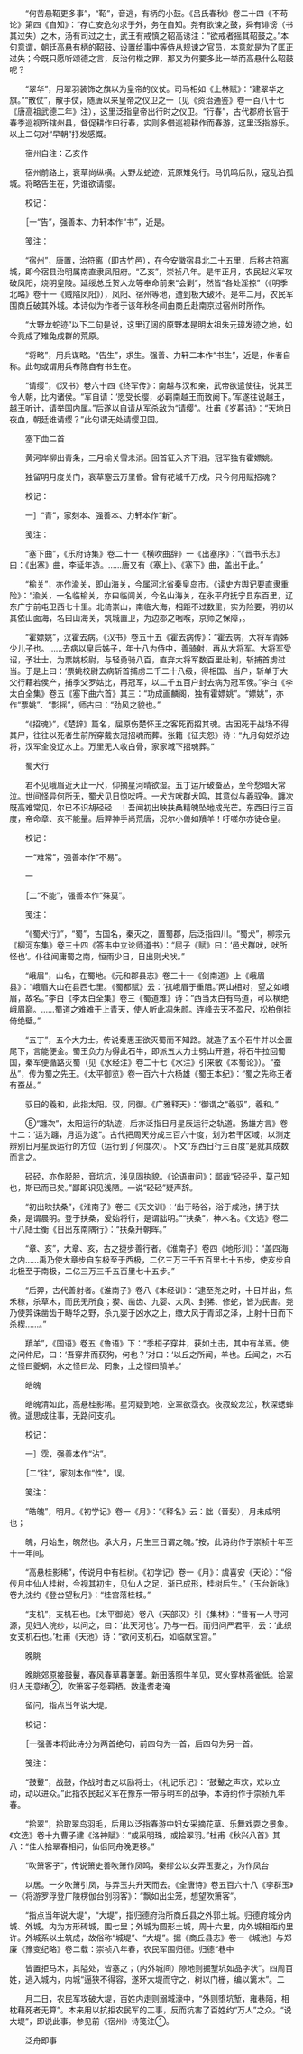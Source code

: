 <!-- { "loadSidebar": true } -->
　　“何苦悬鞀更多事”，“鞀”，音逃，有柄的小鼓。《吕氏春秋》卷二十四《不苟论》第四《自知》：“存亡安危勿求于外，务在自知。尧有欲谏之鼓，舜有诽谤（书其过失）之木，汤有司过之士，武王有戒慎之鞀高诱注：“欲戒者摇其鞀鼓之。”本句意谓，朝廷高悬有柄的鞀鼓、设置给事中等侍从规谏之官员，本意就是为了匡正过失；今既只愿听颂德之言，反治何楷之罪，那又为何要多此一举而高悬什么鞀鼓呢？

　　“翠华”，用翠羽装饰之旗以为皇帝的仪仗。司马相如《上林赋》：“建翠华之旗。”“散仗”，散手仗，随唐以来皇帝之仪卫之一（见《资治通鉴》卷一百八十七《唐高祖武德二年》注），这里泛指皇帝出行时之仪卫。“行春”，古代郡府长官于春季巡视所辖州县，督促耕作曰行春，实则多借巡视耕作而春游，这里泛指游乐。以上二句对“早朝”抒发感慨。

　　宿州自注：乙亥作

　　宿州前路上，衰草尚纵横。大野龙蛇迹，荒原雉兔行。马饥鸣后队，寇乱泊孤城。将略告生在，凭谁欲请缨。

　　校记：

　　［一“告”，强善本、力轩本作“书”，近是。

　　笺注：

　　“宿州”，唐置，治符离（即古竹邑），在今安徽宿县北二十五里，后移古符离城，即今宿县治明属南直隶凤阳府。“乙亥”，崇祯八年。是年正月，农民起义军攻破凤阳，烧明皇陵。延绥总丘贺人龙等奉命前来“会剿”，然皆“各处淫掠”（《明季北略》卷十一《贼陷凤阳》），凤阳、宿州等地，遭到极大破坏。是年二月，农民军围商丘破其外城。本诗似为作者于该年秋冬间由商丘赴南京过宿州时所作。

　　“大野龙蛇迹”以下二句是说，这里辽阔的原野本是明太祖朱元璋发迹之地，如今竟成了雉兔成群的荒原。

　　“将略”，用兵谋略。“告生”，求生。强善、力轩二本作“书生”，近是，作者自称。此句或谓用兵布陈自有书生在。

　　“请缨”，《汉书》卷六十四《终军传》：南越与汉和亲，武帝欲遣使往，说其王令人朝，比内诸侯。“军自请：‘愿受长缨，必羁南越王而致阙下。’军遂往说越王，越王听计，请举国内属。”后遂以自请从军杀敌为“请缨”。杜甫《岁暮诗》：“天地日夜血，朝廷谁请缨？”此句谓无处请缨卫国。

　　塞下曲二首

　　黄河岸柳出青条，三月榆关雪未消。回首征入齐下泪，冠军独有霍嫖姚。

　　独留明月度关门，衰草塞云万里昏。曾有花城千万戍，只今何用赋招魂？

　　校记：

　　一］“青”，家刻本、强善本、力轩本作“新”。

　　笺注：

　　“塞下曲”，《乐府诗集》卷二十一《横吹曲辞》一《出塞序》：“《晋书乐志》曰：《出塞》曲，李延年造。……唐又有《塞上》、《塞下》曲，盖出于此。”

　　“榆关”，亦作渝关，即山海关，今属河北省秦皇岛市。《读史方舆记要直隶重险》：“渝关，一名临榆关，亦曰临闾关，今名山海关，在永平府抚宁县东百里，辽东广宁前屯卫西七十里。北倚崇山，南临大海，相距不过数里，实为险要，明初以其依山面海，名曰山海关，筑城置卫，为边郡之咽喉，京师之保障，。

　　“霍嫖姚”，汉霍去病。《汉书》卷五十五《霍去病传》：“霍去病，大将军青姊少儿子也。……去病以皇后姊子，年十八为侍中，善骑射，再从大将军。大将军受诏，予壮士，为票姚校尉，与轻勇骑八百，直弃大将军数百里赴利，斩捕首虏过当。于是上曰：‘票姚校尉去病斩首捕虏二千二十八级，得相国、当户，斩单于大父行藉若侯产，捕季父罗姑比，再冠军，以二千五百户封去病为冠军侯。”李白《李太白全集》卷五《塞下曲六首》其三：“功成画麟阁，独有霍嫖姚”。“嫖姚”，亦作“票姚”、“彯摇”，师古曰：“劲风之貌也。”

　　“《招魂》”，《楚辞》篇名，屈原伤楚怀王之客死而招其魂。古因死于战场不得其尸，往往以死者生前所穿戴衣冠招魂而葬。张籍《征夫怨》诗：“九月匈奴杀边将，汉军全没辽水上。万里无人收白骨，家家城下招魂葬。”

　　蜀犬行

　　君不见峨眉近天止一尺，仰摘星河晴欲湿。五丁运斤破蚕丛，至今愁暗天常泣。世间怪异何所无，蜀犬见日惊吠呼。一犬方吠群犬鸣，其意似与羲驭争。躔次既高难常见，尔已不识胡硁硁　！吾闻初出映扶桑精魄坠地成光芒。东西日行三百度，帝命章、亥不能量。后羿神手尚荒唐，况尔小兽如羵羊！吁嗟尔亦徒仓皇。

　　校记：

　　一“难常”，强善本作“不易”。

　　一

　　［二“不能”，强善本作“殊莫”。

　　笺注：

　　“《蜀犬行》”，“蜀”，古国名，秦灭之，置蜀郡，后泛指四川。“蜀犬”，柳宗元《柳河东集》卷三十四《答韦中立论师道书》：“屈子《赋》曰：‘邑犬群吠，吠所怪也’。仆往闻庸蜀之南，恒雨少日，日出则犬吠。”

　　“峨眉”，山名，在蜀地。《元和郡县志》卷三十一《剑南道》上《峨眉县》：“峨眉大山在县西七里。《蜀都赋》云：‘抗峨眉于重阻。’两山相对，望之如峨眉，故名。”李白《李太白全集》卷三《蜀道难》诗：“西当太白有鸟道，可以横绝峨眉巅。……蜀道之难难于上青天，使人听此凋朱颜。连峰去天不盈尺，松柏倒挂倚绝壁。”

　　“五丁”，五个大力士。传说秦惠王欲灭蜀而不知路。就造了五个石牛并以金置尾下，言能便金。蜀王负力为得此石牛，即派五大力士劈山开道，将石牛拉回蜀国，秦军便循路灭蜀（见《水经注》卷二十七《水注》引来敏《本蜀论》）。“蚕丛”，传为蜀之先王。《太平御览》卷一百六十六杨雄《蜀王本纪》：“蜀之先称王者有蚕丛。”

　　驭日的羲和，此指太阳。驭，同御。《广雅释天》：‘御谓之“羲驭”，羲和。”

　　⑤“躔次”，太阳运行的轨迹，后亦泛指日月星辰运行之轨道。扬雄方言》卷十二：‘运为躔，月运为逡”。古代把周天分成三百六十度，划为若干区域，以测定辨别日月星辰运行的方位（运行到了何度次）。下文“东西日行三百度”是就其成数而言之。

　　硁硁，亦作胫胫，音坑坑，浅见固执貌。《论语审问》：鄙哉“硁硁乎，莫己知也，斯已而已矣。”鄙即识见浅陋。一说“硁硁”疑声辞。

　　“初出映扶桑”，《淮南子》卷三《天文训》：‘出于旸谷，浴于咸池，拂于扶桑，是谓晨明。登于扶桑，爰始将行，是谓朏明。”“扶桑”，神木名。《文选》卷二十八陆士衡《日出东南隅行》：“扶桑升朝晖。”

　　“章、亥”，大章、亥，古之捷步善行者。《淮南子》卷四《地形训》：“盖四海之内……禹乃使大章步自东极至于西极，二亿三万三千五百里七十五步，使亥步自北极至于南极，二亿三万三千五百里七十五步。”

　　“后羿，古代善射者。《淮南子》卷八《本经训》：“逮至尧之时，十日并出，焦禾稼，杀草木，而民无所食；猰、凿齿、九婴、大风、封狶、修蛇，皆为民害。尧乃使羿诛凿齿于畴华之野，杀九婴于凶水之上，缴大风于青邱之泽，上射十日而下杀楔……。”

　　羵羊”，《国语》卷五《鲁语》下：“季桓子穿井，获如土击，其中有羊焉。使之问仲尼，曰：‘吾穿井而获狗，何也？’对曰：‘以丘之所闻，羊也。丘闻之，木石之怪曰夔蝄，水之怪曰龙、罔象，土之怪曰羵羊。’

　　皓魄

　　皓魄清如此，高悬桂影稀。星河疑到地，空翠欲霑衣。夜寂蛟龙泣，秋深蟋蟀微。遥思成往事，无路问支机。

　　校记：

　　一］霑，强善本作“沾”。

　　［二“往”，家刻本作“性”，误。

　　笺注：

　　“皓魄”，明月。《初学记》卷一《月》：“《释名》云：朏（音斐），月未成明也；

　　魄，月始生，魄然也。承大月，月生三日谓之魄。”按，此诗约作于崇祯十年至十一年间。

　　“高悬桂影稀”，传说月中有桂树。《初学记》卷一《月》：虞喜安《天论》：“俗传月中仙人桂树，今视其初生，见仙人之足，渐已成形，桂树后生。”《玉台新咏》卷九沈约《登台望秋月》：“桂宫落桂枝。”

　　“支机”，支机石也。《太平御览》卷八《天部汉》引《集林》：“昔有一人寻河源，见妇人浣纱，以问之，曰：‘此天河也’。乃与一石。而归问严君平，云：‘此织女支机石也。’杜甫《天池》诗：“欲问支机石，如临献宝宫。”

　　晚眺

　　晚眺郊原接鼓鼙，春风春草暮萋萋。新田落照牛羊见，冥火穿林燕雀低。拾翠归人无意绪②，吹箫客子怨羁栖。数逢耆老淹

　　留问，指点当年说大堤。

　　校记：

　　［一强善本将此诗分为两首绝句，前四句为一首，后四句为另一首。

　　笺注：

　　“鼓鼙”，战鼓，作战时击之以励将士。《礼记乐记》：“鼓鼙之声欢，欢以立动，动以进众。”此指农民起义军在豫东一带与明军的战争。本诗约作于崇祯九年春。

　　“拾翠”，拾取翠鸟羽毛，后用以泛指春游中妇女采摘花草、乐舞戏耍之景象。《文选》卷十九曹子建《洛神赋》：“或采明珠，或拾翠羽。”杜甫《秋兴八首》其八：“佳人拾翠春相问，仙侣同舟晚更移。”

　　“吹箫客子”，传说箫史善吹箫作凤鸣，秦缪公以女弄玉妻之，为作凤台

　　以居。一夕吹箫引凤，与弄玉共升天而去。《全唐诗》卷五百六十八《李群玉》一《将游罗浮登广陵楞伽台别羽客》：“飘如出尘笼，想望吹箫客”。

　　“指点当年说大堤”，“大堤”，指归德府治所商丘县之外郭土城。归德府城分内城、外城。内为方形砖城，围七里；外城为圆形土城，周十六里，内外城相距约里许。外城系以土筑成，故俗称“城堤”、“大堤”。据《商丘县志》卷一《城池》与郑廉《豫变纪略》卷二载：崇祯八年春，农民军围归德。归德“巷中

　　皆置拒马木，其隘处，皆塞之；（内外城间）隙地则掘堑坑如品字状”。四周百姓，逃入城内，内城“逼狭不得容，遂环大堤而守之，树以门栅，编以篱木”。二

　　月二日，农民军攻破大堤，百姓内走则溺城濠中，“外则堕坑堑，雍巷陌，相枕藉死者无算”。本来用以抗拒农民军的工事，反而坑害了百姓约“万人”之众。“说大堤”，即说此事。参见前《宿州》诗笺注①。

　　泛舟即事

